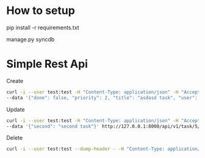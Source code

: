 How to setup
========

pip install -r requirements.txt

manage.py syncdb

Simple Rest Api
===

Create
```bash
curl -i --user test:test -H "Content-Type: application/json" -H "Accept: application/json" -X POST \
--data '{"done": false, "priority": 2, "title": "asdasd task", "user": "/api/v1/auth/user/2/"}' http://127.0.0.1:8000/api/v1/task/
```

Update
```bash
curl -i --user test:test -H "Content-Type: application/json" -H "Accept: application/json" -X PATCH \
--data '{"second": "second task"}' http://127.0.0.1:8000/api/v1/task/5/
```

Delete
```bash
curl -i --user test:test --dump-header - -H "Content-Type: application/json" -X DELETE http://127.0.0.1:8000/api/v1/task/5/
```